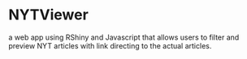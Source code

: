 # NYTViewer
 a web app using RShiny and Javascript that allows users to filter and preview NYT articles with link directing to the actual articles. 
